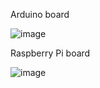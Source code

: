 Arduino board

![image](https://github.com/user-attachments/assets/faff7301-1741-49a4-a734-9bcdf1695f9f)

Raspberry Pi board

![image](https://github.com/user-attachments/assets/cefa25c6-671b-4ff7-8d4f-b0d7f39d0860)
